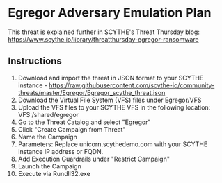 # Egregor Adversary Emulation Plan

This threat is explained further in SCYTHE's Threat Thursday blog: https://www.scythe.io/library/threatthursday-egregor-ransomware

## Instructions
1. Download and import the threat in JSON format to your SCYTHE instance - https://raw.githubusercontent.com/scythe-io/community-threats/master/Egregor/Egregor_scythe_threat.json
2. Download the Virtual File System (VFS) files under Egregor/VFS
3. Upload the VFS files to your SCYTHE VFS in the following location: VFS:/shared/egregor
4. Go to the Threat Catalog and select "Egregor"
5. Click "Create Campaign from Threat"
6. Name the Campaign
7. Parameters: Replace unicorn.scythedemo.com with your SCYTHE instance IP address or FQDN.
8. Add Execution Guardrails under "Restrict Campaign"
9. Launch the Campaign
10. Execute via Rundll32.exe
